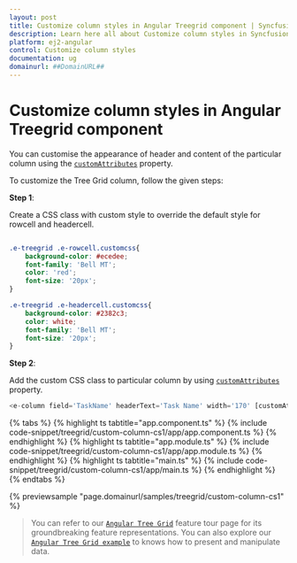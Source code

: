 ```yaml
---
layout: post
title: Customize column styles in Angular Treegrid component | Syncfusion
description: Learn here all about Customize column styles in Syncfusion Angular Treegrid component of Syncfusion Essential JS 2 and more.
platform: ej2-angular
control: Customize column styles 
documentation: ug
domainurl: ##DomainURL##
---
```


# Customize column styles in Angular Treegrid component

You can customise the appearance of header and content of the particular column using the [`customAttributes`](https://ej2.syncfusion.com/angular/documentation/api/treegrid/column/#customattributes) property.

To customize the Tree Grid column, follow the given steps:

**Step 1**:

Create a CSS class with custom style to override the default style for rowcell and headercell.

```css

.e-treegrid .e-rowcell.customcss{
    background-color: #ecedee;
    font-family: 'Bell MT';
    color: 'red';
    font-size: '20px';
}

.e-treegrid .e-headercell.customcss{
    background-color: #2382c3;
    color: white;
    font-family: 'Bell MT';
    font-size: '20px';
}

```

**Step 2**:

Add the custom CSS class to particular column by using [`customAttributes`](https://ej2.syncfusion.com/angular/documentation/api/treegrid/column/#customattributes) property.

```typescript
<e-column field='TaskName' headerText='Task Name' width='170' [customAttributes]='customAttributes'></e-column>

```

{% tabs %}
{% highlight ts tabtitle="app.component.ts" %}
{% include code-snippet/treegrid/custom-column-cs1/app/app.component.ts %}
{% endhighlight %}
{% highlight ts tabtitle="app.module.ts" %}
{% include code-snippet/treegrid/custom-column-cs1/app/app.module.ts %}
{% endhighlight %}
{% highlight ts tabtitle="main.ts" %}
{% include code-snippet/treegrid/custom-column-cs1/app/main.ts %}
{% endhighlight %}
{% endtabs %}
  
{% previewsample "page.domainurl/samples/treegrid/custom-column-cs1" %}

> You can refer to our [`Angular Tree Grid`](https://www.syncfusion.com/angular-ui-components/angular-tree-grid) feature tour page for its groundbreaking feature representations. You can also explore our [`Angular Tree Grid example`](https://ej2.syncfusion.com/angular/demos/#/material/treegrid/treegrid-overview) to knows how to present and manipulate data.